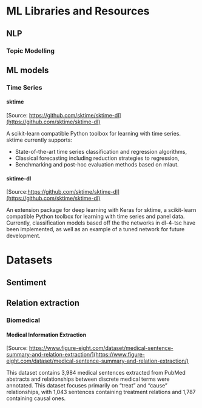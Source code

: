 # ML Libraries and Resources
## NLP
### Topic Modelling
## ML models
### Time Series
#### sktime
[Source: https://github.com/sktime/sktime-dl](https://github.com/sktime/sktime-dl)

A scikit-learn compatible Python toolbox for learning with time series. sktime currently supports:
- State-of-the-art time series classification and regression algorithms,
- Classical forecasting including reduction strategies to regression,
- Benchmarking and post-hoc evaluation methods based on mlaut.
#### sktime-dl
[Source:https://github.com/sktime/sktime-dl](https://github.com/sktime/sktime-dl)

An extension package for deep learning with Keras for sktime, a scikit-learn compatible Python toolbox for learning with time series and panel data. Currently, classification models based off the the networks in dl-4-tsc have been implemented, as well as an example of a tuned network for future development.

# Datasets
## Sentiment


## Relation extraction
### Biomedical
#### Medical Information Extraction
[Source: https://www.figure-eight.com/dataset/medical-sentence-summary-and-relation-extraction/](https://www.figure-eight.com/dataset/medical-sentence-summary-and-relation-extraction/)

This dataset contains 3,984 medical sentences extracted from PubMed abstracts and relationships between discrete medical terms were annotated. This dataset focuses primarily on “treat” and “cause” relationships, with 1,043 sentences containing treatment relations and 1,787 containing causal ones.
